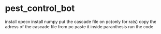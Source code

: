 # pest_control_bot
install opecv
install numpy
put the cascade file on pc(only for rats)
copy the adress of the cascade file from pc
paste it inside paranthesis
run the code

